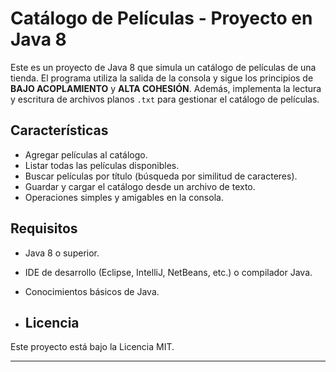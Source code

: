 # Catálogo de Películas - Proyecto en Java 8

Este es un proyecto de Java 8 que simula un catálogo de películas de una tienda. El programa utiliza la salida de la consola y sigue los principios de **BAJO ACOPLAMIENTO** y **ALTA COHESIÓN**. Además, implementa la lectura y escritura de archivos planos `.txt` para gestionar el catálogo de películas.

## Características

- Agregar películas al catálogo.
- Listar todas las películas disponibles.
- Buscar películas por título (búsqueda por similitud de caracteres).
- Guardar y cargar el catálogo desde un archivo de texto.
- Operaciones simples y amigables en la consola.

## Requisitos

- Java 8 o superior.
- IDE de desarrollo (Eclipse, IntelliJ, NetBeans, etc.) o compilador Java.
- Conocimientos básicos de Java.

- ## Licencia

Este proyecto está bajo la Licencia MIT. 

---
